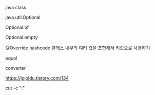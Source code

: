 java class 

java.util.Optional

Optional.of

Optional.empty


@Override
hashcode
클래스 내부의 여러 값을 조합해서 키값으로 사용하기 

equal

converter

https://jojoldu.tistory.com/134

cut -c ":"